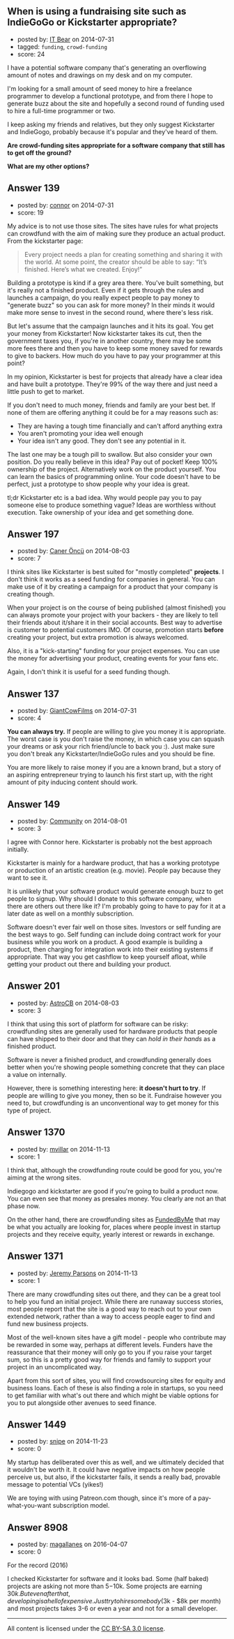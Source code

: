 ## When is using a fundraising site such as IndieGoGo or Kickstarter appropriate?

- posted by: [IT Bear](https://stackexchange.com/users/2852545/it-bear) on 2014-07-31
- tagged: `funding`, `crowd-funding`
- score: 24

I have a potential software company that's generating an overflowing amount of notes and drawings on my desk and on my computer.

I'm looking for a small amount of seed money to hire a freelance programmer to develop a functional prototype, and from there I hope to generate buzz about the site and hopefully a second round of funding used to hire a full-time programmer or two.

I keep asking my friends and relatives, but they only suggest Kickstarter and IndieGogo, probably because it's popular and they've heard of them.

**Are crowd-funding sites appropriate for a software company that still has to get off the ground?**

**What are my other options?**


## Answer 139

- posted by: [connor](https://stackexchange.com/users/392995/connor) on 2014-07-31
- score: 19

My advice is to not use those sites. The sites have rules for what projects can crowdfund with the aim of making sure they produce an actual product. From the kickstarter page:

>Every project needs a plan for creating something and sharing it with the world. At some point, the creator should be able to say: “It’s finished. Here’s what we created. Enjoy!”

Building a prototype is kind if a grey area there. You've built something, but it's really not a finished product. Even if it gets through the rules and launches a campaign, do you really expect people to pay money to "generate buzz" so you can ask for more money? In their minds it would make more sense to invest in the second round, where there's less risk.

But let's assume that the campaign launches and it hits its goal. You get your money from Kickstarter! Now kickstarter takes its cut, then the government taxes you, if you're in another country, there may be some more fees there and then you have to keep some money saved for rewards to give to backers. How much do you have to pay your programmer at this point?

In my opinion, Kickstarter is best for projects that already have a clear idea and have built a prototype. They're 99% of the way there and just need a little push to get to market. 

If you don't need to much money, friends and family are your best bet. If none of them are offering anything it could be for a may reasons such as:

 - They are having a tough time financially and can't afford anything extra
 - You aren't promoting your idea well enough
 - Your idea isn't any good. They don't see any potential in it.

The last one may be a tough pill to swallow. But also consider your own position. Do you really believe in this idea? Pay out of pocket! Keep 100% ownership of the project. Alternatively work on the product yourself. You can learn the basics of programming online. Your code doesn't have to be perfect, just a prototype to show people why your idea is great.

tl;dr Kickstarter etc is a bad idea. Why would people pay you to pay someone else to produce something vague? Ideas are worthless without execution. Take ownership of your idea and get something done.


## Answer 197

- posted by: [Caner Öncü](https://stackexchange.com/users/228795/caner-nc) on 2014-08-03
- score: 7

I think sites like Kickstarter is best suited for "mostly completed" **projects**. I don't think it works as a seed funding for companies in general. You can make use of it by creating a campaign for a product that your company is creating though.

When your project is on the course of being published (almost finished) you can always promote your project with your backers - they are likely to tell their friends about it/share it in their social accounts. Best way to advertise is customer to potential customers IMO. Of course, promotion starts **before** creating your project, but extra promotion is always welcomed.

Also, it is a "kick-starting" funding for your project expenses. You can use the money for advertising your product, creating events for your fans etc.

Again, I don't think it is useful for a seed funding though.



## Answer 137

- posted by: [GiantCowFilms](https://stackexchange.com/users/3499092/giantcowfilms) on 2014-07-31
- score: 4

**You can always try.** If people are willing to give you money it is appropriate. The worst case is you don't raise the money, in which case you can squash your dreams or ask your rich friend/uncle to back you :). Just make sure you don't break any Kickstarter/IndieGoGo rules and you should be fine.

You are more likely to raise money if you are a known brand, but a story of an aspiring entrepreneur trying to launch his first start up, with the right amount of pity inducing content should work.


## Answer 149

- posted by: [Community](https://stackexchange.com/users/-1/community) on 2014-08-01
- score: 3

I agree with Connor here. Kickstarter is probably not the best approach initially.

Kickstarter is mainly for a hardware product, that has a working prototype or production of an artistic creation (e.g. movie). People pay because they want to see it.

It is unlikely that your software product would generate enough buzz to get people to signup. Why should I donate to this software company, when there are others out there like it? I'm probably going to have to pay for it at a later date as well on a monthly subscription.

Software doesn't ever fair well on those sites. Investors or self funding are the best ways to go. Self funding can include doing contract work for your business while you work on a product. A good example is building a product, then charging for integration work into their existing systems if appropriate. That way you get cashflow to keep yourself afloat, while getting your product out there and building your product.


## Answer 201

- posted by: [AstroCB](https://stackexchange.com/users/4101518/astrocb) on 2014-08-03
- score: 3

I think that using this sort of platform for software can be risky: crowdfunding sites are generally used for hardware products that people can have shipped to their door and that they can *hold in their hands* as a finished product.

Software is never a finished product, and crowdfunding generally does better when you're showing people something concrete that they can place a value on internally.

However, there is something interesting here: **it doesn't hurt to try**. If people are willing to give you money, then so be it. Fundraise however you need to, but crowdfunding is an unconventional way to get money for this type of project.


## Answer 1370

- posted by: [mvillar](https://stackexchange.com/users/1980756/mvillar) on 2014-11-13
- score: 1

<p>I think that, although the crowdfunding route could be good for you, you're aiming at the wrong sites. </p>

<p>Indiegogo and kickstarter are good if you're going to build a product now. You can even see that money as presales money. You clearly are not an that phase now.</p>

<p>On the other hand, there are crowdfunding sites as <a href="https://www.fundedbyme.com/en/" rel="nofollow">FundedByMe</a> that may be what you actually are looking for, places where people invest in startup projects and they receive equity, yearly interest or rewards in exchange. </p>



## Answer 1371

- posted by: [Jeremy Parsons](https://stackexchange.com/users/497810/jeremy-parsons) on 2014-11-13
- score: 1

There are many crowdfunding sites out there, and they can be a great tool to help you fund an initial project. While there are runaway success stories, most people report that the site is a good way to reach out to your own extended network, rather than a way to access people eager to find and fund new business projects.

Most of the well-known sites have a gift model - people who contribute may be rewarded in some way, perhaps at different levels. Funders have the reassurance that their money will only go to you if you raise your target sum, so this is a pretty good way for friends and family to support your project in an uncomplicated way.

Apart from this sort of sites, you will find crowdsourcing sites for equity and business loans. Each of these is also finding a role in startups, so you need to get familiar with what's out there and which might be viable options for you to put alongside other avenues to seed finance.


## Answer 1449

- posted by: [snipe](https://stackexchange.com/users/68588/snipe) on 2014-11-23
- score: 0

My startup has deliberated over this as well, and we ultimately decided that it wouldn't be worth it. It could have negative impacts on how people perceive us, but also, if the kickstarter fails, it sends a really bad, provable message to potential VCs (yikes!)

We are toying with using Patreon.com though, since it's more of a pay-what-you-want subscription model.


## Answer 8908

- posted by: [magallanes](https://stackexchange.com/users/69714/magallanes) on 2016-04-07
- score: 0

For the record (2016)

I checked Kickstarter for software and it looks bad. Some (half baked) projects are asking not more than $5-$10k.  Some projects are earning $30k. But even after that, developing is a hell of expensive. Just try to hire somebody ($3k - $8k per month) and most projects takes 3-6 or even a year and not for a small developer.



---

All content is licensed under the [CC BY-SA 3.0 license](https://creativecommons.org/licenses/by-sa/3.0/).
